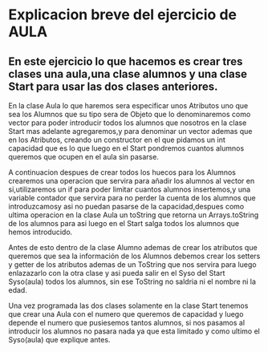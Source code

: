 # Explicacion breve del ejercicio de AULA

## En este ejercicio lo que hacemos es crear tres clases una aula,una clase alumnos y una clase Start para usar las dos clases anteriores.

En la clase Aula lo que haremos sera especificar unos Atributos uno que sea los Alumnos que su tipo sera de Objeto que lo denominaremos como vector para poder introducir todos los alumnos que nosotros en la clase Start mas adelante agregaremos,y para denominar un vector ademas que en los Atributos, creando un constructor en el que pidamos un int capacidad que es lo que luego en el Start pondremos cuantos alumnos queremos que ocupen 
en el aula sin pasarse.

A continuacion despues de crear todos los huecos para los Alumnos crearemos una operacion que servira para añadir los alumnos al vector en si,utilizaremos un if para poder limitar cuantos alumnos insertemos,y una variable contador que servira para no perder la cuenta de los alumnos que introduzcamosy asi no puedan pasarse de la capacidad,despues como ultima operacion en la clase Aula un toString que retorna un Arrays.toString de los alumnos para asi luego en el Start salga todos los alumnos que hemos introducido.

Antes de esto dentro de la clase Alumno ademas de crear los atributos que queremos que sea la información
de los Alumnos debemos crear los setters y getter de los atributos ademas de un ToString que nos servira para luego enlazazarlo con la otra clase y asi pueda salir en el Syso del Start Syso(aula) todos los alumnos, sin ese ToString no saldria ni el nombre ni la edad.

Una vez programada las dos clases solamente en la clase Start tenemos que crear una Aula con el numero
que queremos de capacidad y luego depende el numero que pusiesemos tantos alumnos, si nos pasamos
al introducir los alumnos no pasara nada ya que esta limitado y como ultimo el Syso(aula) que explique
antes.
